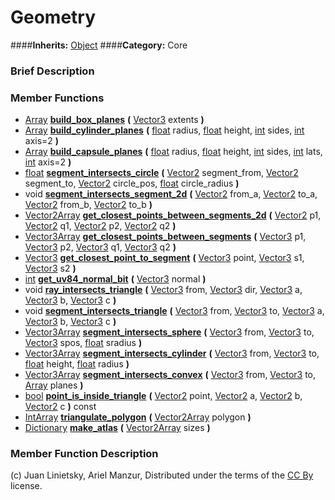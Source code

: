 #  Geometry  
####**Inherits:** [Object](class_object)
####**Category:** Core

###  Brief Description  


###  Member Functions 
  * [Array](class_array)  **[build&#95;box&#95;planes](#build_box_planes)**  **(** [Vector3](class_vector3) extents  **)**
  * [Array](class_array)  **[build&#95;cylinder&#95;planes](#build_cylinder_planes)**  **(** [float](class_float) radius, [float](class_float) height, [int](class_int) sides, [int](class_int) axis=2  **)**
  * [Array](class_array)  **[build&#95;capsule&#95;planes](#build_capsule_planes)**  **(** [float](class_float) radius, [float](class_float) height, [int](class_int) sides, [int](class_int) lats, [int](class_int) axis=2  **)**
  * [float](class_float)  **[segment&#95;intersects&#95;circle](#segment_intersects_circle)**  **(** [Vector2](class_vector2) segment_from, [Vector2](class_vector2) segment_to, [Vector2](class_vector2) circle_pos, [float](class_float) circle_radius  **)**
  * void  **[segment&#95;intersects&#95;segment&#95;2d](#segment_intersects_segment_2d)**  **(** [Vector2](class_vector2) from_a, [Vector2](class_vector2) to_a, [Vector2](class_vector2) from_b, [Vector2](class_vector2) to_b  **)**
  * [Vector2Array](class_vector2array)  **[get&#95;closest&#95;points&#95;between&#95;segments&#95;2d](#get_closest_points_between_segments_2d)**  **(** [Vector2](class_vector2) p1, [Vector2](class_vector2) q1, [Vector2](class_vector2) p2, [Vector2](class_vector2) q2  **)**
  * [Vector3Array](class_vector3array)  **[get&#95;closest&#95;points&#95;between&#95;segments](#get_closest_points_between_segments)**  **(** [Vector3](class_vector3) p1, [Vector3](class_vector3) p2, [Vector3](class_vector3) q1, [Vector3](class_vector3) q2  **)**
  * [Vector3](class_vector3)  **[get&#95;closest&#95;point&#95;to&#95;segment](#get_closest_point_to_segment)**  **(** [Vector3](class_vector3) point, [Vector3](class_vector3) s1, [Vector3](class_vector3) s2  **)**
  * [int](class_int)  **[get&#95;uv84&#95;normal&#95;bit](#get_uv84_normal_bit)**  **(** [Vector3](class_vector3) normal  **)**
  * void  **[ray&#95;intersects&#95;triangle](#ray_intersects_triangle)**  **(** [Vector3](class_vector3) from, [Vector3](class_vector3) dir, [Vector3](class_vector3) a, [Vector3](class_vector3) b, [Vector3](class_vector3) c  **)**
  * void  **[segment&#95;intersects&#95;triangle](#segment_intersects_triangle)**  **(** [Vector3](class_vector3) from, [Vector3](class_vector3) to, [Vector3](class_vector3) a, [Vector3](class_vector3) b, [Vector3](class_vector3) c  **)**
  * [Vector3Array](class_vector3array)  **[segment&#95;intersects&#95;sphere](#segment_intersects_sphere)**  **(** [Vector3](class_vector3) from, [Vector3](class_vector3) to, [Vector3](class_vector3) spos, [float](class_float) sradius  **)**
  * [Vector3Array](class_vector3array)  **[segment&#95;intersects&#95;cylinder](#segment_intersects_cylinder)**  **(** [Vector3](class_vector3) from, [Vector3](class_vector3) to, [float](class_float) height, [float](class_float) radius  **)**
  * [Vector3Array](class_vector3array)  **[segment&#95;intersects&#95;convex](#segment_intersects_convex)**  **(** [Vector3](class_vector3) from, [Vector3](class_vector3) to, [Array](class_array) planes  **)**
  * [bool](class_bool)  **[point&#95;is&#95;inside&#95;triangle](#point_is_inside_triangle)**  **(** [Vector2](class_vector2) point, [Vector2](class_vector2) a, [Vector2](class_vector2) b, [Vector2](class_vector2) c  **)** const
  * [IntArray](class_intarray)  **[triangulate&#95;polygon](#triangulate_polygon)**  **(** [Vector2Array](class_vector2array) polygon  **)**
  * [Dictionary](class_dictionary)  **[make&#95;atlas](#make_atlas)**  **(** [Vector2Array](class_vector2array) sizes  **)**

###  Member Function Description  


(c) Juan Linietsky, Ariel Manzur, Distributed under the terms of the [CC By](https://creativecommons.org/licenses/by/3.0/legalcode) license.
